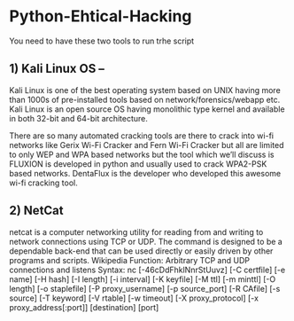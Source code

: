 # Python-Ehtical-Hacking

You need to have these two tools to run trhe script

## 1) Kali Linux OS –
Kali Linux is one of the best operating system based on UNIX having more than 1000s of pre-installed tools based on network/forensics/webapp etc. Kali Linux is an open source OS having monolithic type kernel and available in both 32-bit and 64-bit architecture.

There are so many automated cracking tools are there to crack into wi-fi networks like Gerix Wi-Fi Cracker and Fern Wi-Fi Cracker but all are limited to only WEP and WPA based networks but the tool which we’ll discuss is FLUXION is developed in python and usually used to crack WPA2-PSK based networks. DentaFlux is the developer who developed this awesome wi-fi cracking tool.

## 2) NetCat
netcat is a computer networking utility for reading from and writing to network connections using TCP or UDP. The command is designed to be a dependable back-end that can be used directly or easily driven by other programs and scripts. Wikipedia
Function: Arbitrary TCP and UDP connections and listens
Syntax: nc [-46cDdFhklNnrStUuvz] [-C certfile] [-e name] [-H hash] [-I length] [-i interval] [-K keyfile] [-M ttl] [-m minttl] [-O length] [-o staplefile] [-P proxy_username] [-p source_port] [-R CAfile] [-s source] [-T keyword] [-V rtable] [-w timeout] [-X proxy_protocol] [-x proxy_address[:port]] [destination] [port]
